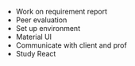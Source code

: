 - Work on requirement report
- Peer evaluation
- Set up environment
- Material UI
- Communicate with client and prof
- Study React
